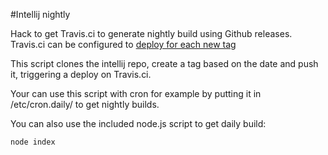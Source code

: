 #Intellij nightly

Hack to get Travis.ci to generate nightly build using Github releases.
Travis.ci can be configured to [deploy for each new tag](http://docs.travis-ci.com/user/deployment/releases/)

This script clones the intellij repo, create a tag based on the date and push it, triggering a deploy on Travis.ci.

Your can use this script with cron for example by putting it in /etc/cron.daily/ to get nightly builds.

You can also use the included node.js script to get daily build:

```
node index
```
